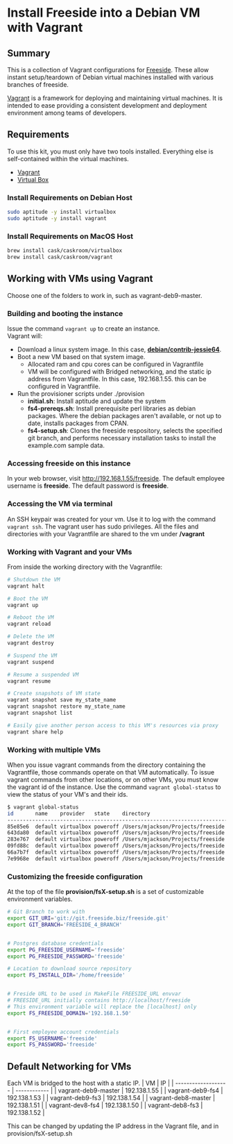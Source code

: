 # Install Freeside into a Debian VM with Vagrant

## Summary

This is a collection of Vagrant configurations for [Freeside](https://freeside.biz).
These allow instant setup/teardown of Debian virtual machines installed with
various branches of freeside.

[Vagrant](https://www.vagrantup.com) is a framework for deploying and
maintaining virtual machines.  It is intended to ease providing a
consistent development and deployment environment among teams of
developers.


## Requirements

To use this kit, you must only have two tools installed.  Everything
else is self-contained within the virtual machines.

* [Vagrant](https://www.vagrantup.com)
* [Virtual Box](https://www.virtualbox.org/wiki/Downloads)


### Install Requirements on Debian Host
``` bash
sudo aptitude -y install virtualbox
sudo aptitude -y install vagrant
```


### Install Requirements on MacOS Host
``` bash
brew install cask/caskroom/virtualbox
brew install cask/caskroom/vagrant
```

## Working with VMs using Vagrant
Choose one of the folders to work in, such as vagrant-deb9-master.


### Building and booting the instance
Issue the command `vagrant up` to create an instance.  
Vagrant will:
* Download a linux system image.  In this case, **[debian/contrib-jessie64](https://app.vagrantup.com/debian/boxes/contrib-jessie64)**.
* Boot a new VM based on that system image.
  * Allocated ram and cpu cores can be configured in Vagrantfile
  * VM will be configured with Bridged networking, and the static
    ip address from Vagrantfile.  In this case, 192.168.1.55. this
    can be configured in Vagrantfile.
* Run the provisioner scripts under ./provision
  * **initial.sh**: Install aptitude and update the system
  * **fs4-prereqs.sh**: Install prerequisite perl libraries as debian
    packages.  Where the debian packages aren't available, or not up
    to date, installs packages from CPAN.
  * **fs4-setup.sh**: Clones the freeside respository, selects the
    specified git branch, and performs necessary installation tasks
    to install the example.com sample data.


### Accessing freeside on this instance
In your web browser, visit http://192.168.1.55/freeside.  The default
employee username is **freeside**.  The default password is **freeside**.


### Accessing the VM via terminal
An SSH keypair was created for your vm.  Use it to log with the
command `vagrant ssh`.  The vagrant user has sudo privileges.
All the files and directories with your Vagrantfile are shared
to the vm under **/vagrant**


### Working with Vagrant and your VMs
From inside the working directory with the Vagrantfile:
``` bash
# Shutdown the VM
vagrant halt

# Boot the VM
vagrant up

# Reboot the VM
vagrant reload

# Delete the VM
vagrant destroy

# Suspend the VM
vagrant suspend

# Resume a suspended VM
vagrant resume

# Create snapshots of VM state
vagrant snapshot save my_state_name
vagrant snapshot restore my_state_name
vagrant snapshot list

# Easily give another person access to this VM's resources via proxy
vagrant share help
```


### Working with multiple VMs
When you issue vagrant commands from the directory containing the
Vagrantfile, those commands operate on that VM automatically.  To
issue vagrant commands from other locations, or on other VMs, you
must know the vagrant id of the instance.  Use the command
`vagrant global-status` to view the status of your VM's and their ids.
``` bash
$ vagrant global-status
id       name    provider   state    directory                                                    
--------------------------------------------------------------------------------------------------
85e85e6  default virtualbox poweroff /Users/mjackson/Projects/freeside.biz/vm/vagrant-deb8-fs3    
643da80  default virtualbox poweroff /Users/mjackson/Projects/freeside.biz/vm/vagrant-deb8-fs4    
283e767  default virtualbox poweroff /Users/mjackson/Projects/freeside.biz/vm/vagrant-deb8-master
09fd88c  default virtualbox poweroff /Users/mjackson/Projects/freeside.biz/vm/vagrant-deb9-master
66a7b7f  default virtualbox poweroff /Users/mjackson/Projects/freeside.biz/vm/vagrant-deb9-fs3    
7e9968e  default virtualbox poweroff /Users/mjackson/Projects/freeside.biz/vm/vagrant-deb9-fs4    
```


### Customizing the freeside configuration
At the top of the file **provision/fsX-setup.sh** is a set of customizable
environment variables.
``` bash
# Git Branch to work with
export GIT_URI='git://git.freeside.biz/freeside.git'
export GIT_BRANCH='FREESIDE_4_BRANCH'


# Postgres database credentials
export PG_FREESIDE_USERNAME='freeside'
export PG_FREESIDE_PASSWORD='freeside'

# Location to download source repository
export FS_INSTALL_DIR='/home/freeside'


# Freside URL to be used in MakeFile FREESIDE_URL envvar
# FREESIDE_URL initially contains http://localhost/freeside
# This environment variable will replace the [localhost] only
export FS_FREESIDE_DOMAIN='192.168.1.50'


# First employee account credentials
export FS_USERNAME='freeside'
export FS_PASSWORD='freeside'

```


## Default Networking for VMs
Each VM is bridged to the host with a static IP.
| VM                  | IP           |
| ------------------- | ------------ |
| vagrant-deb9-master | 192.138.1.55 |
| vagrant-deb9-fs4    | 192.138.1.53 |
| vagrant-deb9-fs3    | 192.138.1.54 |
| vagrant-deb8-master | 192.138.1.51 |
| vagrant-dev8-fs4    | 192.138.1.50 |
| vagrant-deb8-fs3    | 192.138.1.52 |

This can be changed by updating the IP address
in the Vagrant file, and in provision/fsX-setup.sh
